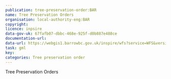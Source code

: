 ```yaml
---
publication: tree-preservation-order:BAR
name: Tree Preservation Orders
organisation: local-authority-eng:BAR
copyright: 
licence: inpsire
data-gov-uk: 67fafb07-dbbc-468e-925f-d0b887e488ce
documentation-url: 
data-url: https://webgis1.barrowbc.gov.uk/inspire/wfs?service=WFS&version=2.0.0&request=GetFeature&typeName=INSPIRE:TPOS&outputFormat=GML32
task: gml
key: 
categories: Tree preservation order
---
```


Tree Preservation Orders
